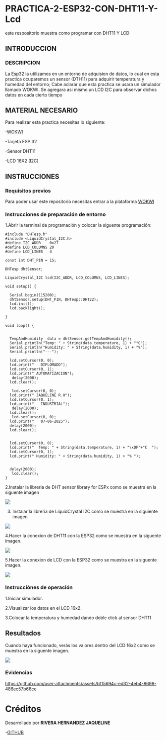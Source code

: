 # PRACTICA-2-ESP32-CON-DHT11-Y-Lcd
este respositorio muestra como programar con DHT11 Y LCD
## INTRODUCCION

### DESCRIPCION

La Esp32 la utilizamos en un entorno de adquision de datos, lo cual en esta practica ocuparemos un sensor (DTH11) para adquirir temperatura y humedad del entorno; Cabe aclarar que esta practica se usara un simulador llamado WOKWI.
Se agregara asi mismo un LCD I2C para observar dichos datos en cada cierto tiempo

## MATERIAL NECESARIO

Para realizar esta practica necesitas lo siguiente:

-[WOKWI](https://wokwi.com/)

-Tarjeta ESP 32

-Sensor DHT11

-LCD 16X2 (I2C)

## INSTRUCCIONES

### Requisitos previos

Para poder usar este repositorio necesitas entrar a la plataforma [WOKWI](https://wokwi.com/)

### Instrucciones de preparación de entorno

1.Abrir la terminal de programación y colocar la siguente programación:

```
#include "DHTesp.h"
#include <LiquidCrystal_I2C.h>
#define I2C_ADDR    0x27
#define LCD_COLUMNS 20
#define LCD_LINES   4

const int DHT_PIN = 15;

DHTesp dhtSensor;

LiquidCrystal_I2C lcd(I2C_ADDR, LCD_COLUMNS, LCD_LINES);

void setup() {

  Serial.begin(115200);
  dhtSensor.setup(DHT_PIN, DHTesp::DHT22);
  lcd.init();
  lcd.backlight();

}

void loop() {

  
  TempAndHumidity  data = dhtSensor.getTempAndHumidity();
  Serial.println("Temp: " + String(data.temperature, 1) + "°C");
  Serial.println("Humidity: " + String(data.humidity, 1) + "%");
  Serial.println("---");

  lcd.setCursor(0, 0);
  lcd.print("   DIPLOMADO");
  lcd.setCursor(0, 1); 
  lcd.print(" AUTOMATIZACION");
   delay(2000);
  lcd.clear();

   lcd.setCursor(0, 0);
  lcd.print(" JAQUELINE R.H");
  lcd.setCursor(0, 1); 
  lcd.print("   INDUSTRIAL");
   delay(2000);
  lcd.clear();
   lcd.setCursor(0, 0);
  lcd.print("   07-06-2025");
  delay(2000);
  lcd.clear();
  
  
  lcd.setCursor(0, 0);
  lcd.print("  Temp: " + String(data.temperature, 1) + "\xDF"+"C  ");
  lcd.setCursor(0, 1); 
  lcd.print(" Humidity: " + String(data.humidity, 1) + "% ");
 

  delay(2000);
   lcd.clear();
}
```


2.Instalar la libreria de DHT sensor library for ESPx como se muestra en la siguente imagen


![](https://github.com/jaquelineriverh/PRACTICA-ESP32-DHT11/blob/main/DHT.jpg)

3. Instalar la libreria de LiquidCrystal I2C como se muestra en la siguiente imagen



![](https://github.com/jaquelineriverh/PRACTICA-2-ESP32-CON-DHT11-Y-Lcd/blob/main/libreria%20liquid.png)



4.Hacer la conexion de DHT11 con la ESP32 como se muestra en la siguente imagen.

![](https://github.com/jaquelineriverh/PRACTICA-ESP32-DHT11/blob/main/CONEXION%20DE%20DHT11.png)


5.Hacer la conexion de LCD con la ESP32 como se muestra en la siguente imagen.


![](https://github.com/jaquelineriverh/PRACTICA-2-ESP32-CON-DHT11-Y-Lcd/blob/main/conexion%20lcd.png)


### Instrucciónes de operación
1.Iniciar simulador.

2.Visualizar los datos en el LCD 16x2.

3.Colocar la temperatura y humedad dando doble click al sensor DHT11

## Resultados

Cuando haya funcionado, verás los valores dentro del LCD 16x2 como se muestra en la siguente imagen.


![](https://github.com/jaquelineriverh/PRACTICA-2-ESP32-CON-DHT11-Y-Lcd/blob/main/evidencia%202%20imagen.png)

### Evidencias





https://github.com/user-attachments/assets/b115694c-ed32-4eb4-8698-486ec57b66ce






# Créditos

Desarrollado por **RIVERA HERNANDEZ JAQUELINE**

-[GITHUB](https://github.com/jaquelineriverh)
